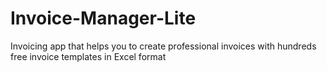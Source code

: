 # Invoice-Manager-Lite
Invoicing app that helps you to create professional invoices with hundreds free invoice templates in Excel format 
